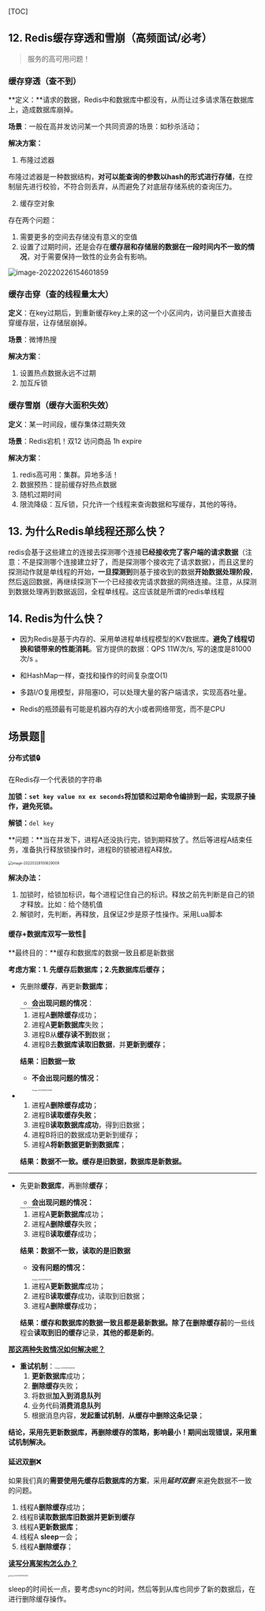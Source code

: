 [TOC]





## 12. Redis缓存穿透和雪崩（高频面试/必考）

> 服务的高可用问题！



### 缓存穿透（查不到）

**定义：**请求的数据，Redis中和数据库中都没有，从而让过多请求落在数据库上，造成数据库崩掉。

**场景**：一般在高并发访问某一个共同资源的场景：如秒杀活动；

**解决方案：**

1. 布隆过滤器

布隆过滤器是一种数据结构，**对可以能查询的参数以hash的形式进行存储**，在控制层先进行校验，不符合则丢弃，从而避免了对底层存储系统的查询压力。

2. 缓存空对象

存在两个问题：

1. 需要更多的空间去存储没有意义的空值
2. 设置了过期时间，还是会存在**缓存层和存储层的数据在一段时间内不一致的情况**，对于需要保持一致性的业务会有影响。

![image-20220226154601859](redis_%E9%9D%A2%E8%AF%95.assets/image-20220226154601859.png)



### 缓存击穿（查的线程量太大）

**定义**：在key过期后，到重新缓存key上来的这一个小区间内，访问量巨大直接击穿缓存层，让存储层崩掉。

**场景**：微博热搜

**解决方案**：

1. 设置热点数据永远不过期
2. 加互斥锁

### 缓存雪崩（缓存大面积失效）

**定义**：某一时间段，缓存集体过期失效

**场景**：Redis宕机！双12 访问商品 1h expire

**解决方案**：

1. redis高可用：集群。异地多活！
2. 数据预热：提前缓存好热点数据
3. 随机过期时间
4. 限流降级：互斥锁，只允许一个线程来查询数据和写缓存，其他的等待。



## 13. 为什么Redis单线程还那么快？

redis会基于这些建立的连接去探测哪个连接**已经接收完了客户端的请求数据**（注意：不是探测哪个连接建立好了，而是探测哪个接收完了请求数据），而且这里的探测动作就是单线程的开始，**一旦探测到**则基于接收到的数据**开始数据处理阶段**，然后返回数据，再继续探测下一个已经接收完请求数据的网络连接。注意，从探测到数据处理再到数据返回，全程单线程。这应该就是所谓的redis单线程



## 14. Redis为什么快？

- 因为Redis是基于内存的、采用单进程单线程模型的KV数据库。**避免了线程切换和锁带来的性能消耗**。官方提供的数据：QPS 11W次/s, 写的速度是81000次/s 。

- 和HashMap一样，查找和操作的时间复杂度O(1)
- 多路I/O复用模型，非阻塞IO，可以处理大量的客户端请求，实现高吞吐量。
- Redis的瓶颈最有可能是机器内存的大小或者网络带宽，而不是CPU





## 场景题:sunrise_over_mountains:

#### 分布式锁🔒

在Redis存一个代表锁的字符串

**加锁：`set key value nx ex seconds`将加锁和过期命令编排到一起，实现原子操作，避免死锁。**

**解锁：**`del key`



**问题：**当在并发下，进程A还没执行完，锁到期释放了。然后等进程A结束任务，准备执行释放锁操作时，进程B的锁被进程A释放。

<img src="redis_%E9%9D%A2%E8%AF%95.assets/image-20220328100629009.png" alt="image-20220328100629009" style="zoom:50%;" />

**解决办法：**

1. 加锁时，给锁加标识，每个进程记住自己的标识。释放之前先判断是自己的锁才释放。比如：给个随机值
2. 解锁时，先判断，再释放，且保证2步是原子性操作。采用Lua脚本



#### 缓存+数据库双写一致性💽

**最终目的：**缓存和数据库的数据一致且都是新数据

**考虑方案：1. 先缓存后数据库；2.先数据库后缓存；**

- 先删除**缓存**，再更新**数据库**；

  - **会出现问题的情况**：

  <img src="redis_%E9%9D%A2%E8%AF%95.assets/image-20220328104836854.png" alt="image-20220328104836854" style="zoom:20%;" /> 

  1. 进程A**删除缓存**成功；
  2. 进程A**更新数据库**失败；
  3. 进程B从**缓存读不到**数据；
  4. 进程B去**数据库读取旧数据**，并**更新到缓存**；

  **结果：旧数据一致**

  - **不会出现问题的情况：**

    <img src="redis_%E9%9D%A2%E8%AF%95.assets/image-20220328105233486.png" alt="image-20220328105233486" style="zoom:20%;" /> 

- 1. 进程A**删除缓存成功**；
  2. 进程B**读取缓存失败**；
  3. 进程B**读取数据库成功**，得到旧数据；
  4. 进程B将旧的数据成功更新到缓存；
  5. 进程A**将新数据更新到数据库**；

  **结果：数据不一致。缓存是旧数据，数据库是新数据。**

----

- 先更新**数据库**，再删除**缓存**；

  - **会出现问题的情况：**

  <img src="redis_%E9%9D%A2%E8%AF%95.assets/image-20220328104921473.png" alt="image-20220328104921473" style="zoom:20%;" /> 

  1. 进程A**更新数据库**成功；
  2. 进程A**删除缓存**失败；
  3. 进程B**读取缓存**成功；

  **结果：数据不一致，读取的是旧数据**

  - **没有问题的情况：**

    <img src="redis_%E9%9D%A2%E8%AF%95.assets/image-20220328105644140.png" alt="image-20220328105644140" style="zoom:20%;" /> 

  1. 进程A**更新数据库**成功；
  2. 进程B**读取缓存**成功，读取到旧数据；
  3. 进程A**删除缓存**成功；

  **结果：缓存和数据库的数据一致且都是最新数据。**除了**在删除缓存前**的一些线程会**读取到旧的缓存**记录，**其他的都是新的**。



**<u>那这两种失败情况如何解决呢？</u>**

- **重试机制**：<img src="redis_%E9%9D%A2%E8%AF%95.assets/image-20220328104944026.png" alt="image-20220328104944026" style="zoom:20%;" />
  1. **更新数据库**成功；
  2. **删除缓存**失败；
  3. 将数据**加入到消息队列**
  4. 业务代码**消费消息队列**
  5. 根据消息内容，**发起重试机制**，**从缓存中删除这条记录**；



**结论，采用先更新数据库，再删除缓存的策略，影响最小！期间出现错误，采用重试机制解决。**



#### 延迟双删❌

如果我们真的**需要使用先缓存后数据库的方案**，采用***延时双删*** 来避免数据不一致的问题。

1. 线程A**删除缓存**成功；
2. 线程B**读取数据库旧数据并更新到缓存**
3. 线程A**更新数据库**；
4. 线程A **sleep**一会；
5. 线程A**删除缓存**；

**<u>读写分离架构怎么办？</u>**

<img src="redis_%E9%9D%A2%E8%AF%95.assets/image-20220328111422644.png" alt="image-20220328111422644" style="zoom:20%;" /> 

sleep的时间长一点，要考虑sync的时间，然后等到从库也同步了新的数据后，在进行删除缓存操作。